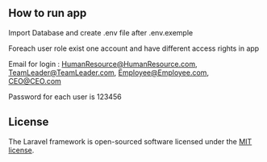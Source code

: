 
## How to run app 

Import Database and create .env file after .env.exemple

Foreach user role exist one account and have different access rights in app


Email for login : HumanResource@HumanResource.com,
                  TeamLeader@TeamLeader.com,
                  Employee@Employee.com,
                  CEO@CEO.com
                        
Password for each user is 123456

## License

The Laravel framework is open-sourced software licensed under the [MIT license](http://opensource.org/licenses/MIT).
